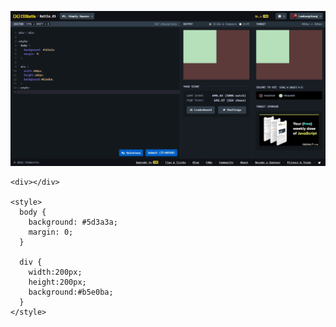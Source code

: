 ![Simply Square](./images/1-simply-square.jpeg)
```
<div></div>

<style>
  body {
    background: #5d3a3a;
    margin: 0;
  }
  
  div {
    width:200px;
    height:200px;
    background:#b5e0ba;
  }
</style>
```